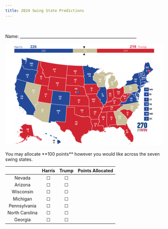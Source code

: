 ```yaml
---
title: 2024 Swing State Predictions
---
```

<br>
<br>
Name: __________________________________________________________
<br>
<br>

<img src="battleground_map.png">
<br>
<br>
You may allocate **100 points** however you would like across the seven swing states.
<br>

|  | Harris | Trump | Points Allocated |
|:---:|:---:|:---:|:---:|  
| Nevada | &#x2610; | &#x2610; | |
| Arizona | &#x2610; | &#x2610; | |
| Wisconsin | &#x2610; | &#x2610; | |
| Michigan | &#x2610; | &#x2610; | |
| Pennsylvania | &#x2610; | &#x2610; | |
| North Carolina | &#x2610; | &#x2610; | |
| Georgia | &#x2610; | &#x2610; | |